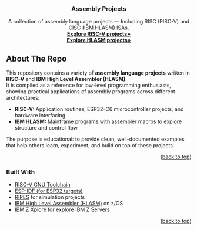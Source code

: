 <!-- Improved compatibility of back to top link: See: https://github.com/othneildrew/Best-README-Template/pull/73 --> 
<a id="readme-top"></a>

<!-- PROJECT LOGO 
<br />
<div align="center">
  <a href="https://github.com/yusufkenaroglu/Assembly-Projects">
    <img src="images/logo.png" alt="Logo" width="80" height="80">
  </a>
-->
  <h3 align="center">Assembly Projects</h3>

  <p align="center">
    A collection of assembly language projects — Including RISC (RISC-V) and CISC (IBM HLASM) ISAs.
    <br />
    <a href="https://github.com/yusufkenaroglu/Assembly-Projects/tree/main/RISC-V/README.md"><strong>Explore RISC-V projects»</strong></a>
    <br />
    <a href="https://github.com/yusufkenaroglu/Assembly-Projects/tree/main/IBM%20HLASM/README.md"><strong>Explore HLASM projects»</strong></a>
  </p>
</div>


<!-- ABOUT THE PROJECT -->
## About The Repo
<!-- IMAGES
[![Assembly Screenshot][product-screenshot]](https://github.com/yusufkenaroglu/Assembly-Projects) -->

This repository contains a variety of **assembly language projects** written in **RISC-V** and **IBM High Level Assembler (HLASM)**.  
It is compiled as a reference for low-level programming enthusiasts, showing practical applications of assembly programs across different architectures:

- **RISC-V:** Application routines, ESP32-C6 microcontroller projects, and hardware interfacing.
- **IBM HLASM:** Mainframe programs with assembler macros to explore structure and control flow.

The purpose is educational: to provide clean, well-documented examples that help others learn, experiment, and build on top of these projects.

<p align="right">(<a href="#readme-top">back to top</a>)</p>



### Built With

* [RISC-V GNU Toolchain](https://github.com/riscv-collab/riscv-gnu-toolchain)
* [ESP-IDF (for ESP32 targets)](https://github.com/espressif/esp-idf)
* [RIPES](https://github.com/mortbopet/Ripes) for simulation projects
* [IBM High Level Assembler (HLASM)](https://www.ibm.com/docs/en/zos/2.4.0?topic=assemblers-high-level-assembler) on z/OS
* [IBM Z Xplore](https://www.ibm.com/products/z/resources/zxplore) for explore IBM Z Servers

<p align="right">(<a href="#readme-top">back to top</a>)</p>
